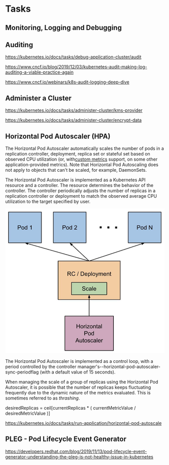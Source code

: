 # Tasks

## Monitoring, Logging and Debugging

## Auditing

https://kubernetes.io/docs/tasks/debug-application-cluster/audit

https://www.cncf.io/blog/2019/12/03/kubernetes-audit-making-log-auditing-a-viable-practice-again

https://www.cncf.io/webinars/k8s-audit-logging-deep-dive

## Administer a Cluster

https://kubernetes.io/docs/tasks/administer-cluster/kms-provider

https://kubernetes.io/docs/tasks/administer-cluster/encrypt-data

## Horizontal Pod Autoscaler (HPA)

The Horizontal Pod Autoscaler automatically scales the number of pods in a replication controller, deployment, replica set or stateful set based on observed CPU utilization (or, with[custom metrics](https://git.k8s.io/community/contributors/design-proposals/instrumentation/custom-metrics-api) support, on some other application-provided metrics). Note that Horizontal Pod Autoscaling does not apply to objects that can't be scaled, for example, DaemonSets.

The Horizontal Pod Autoscaler is implemented as a Kubernetes API resource and a controller. The resource determines the behavior of the controller. The controller periodically adjusts the number of replicas in a replication controller or deployment to match the observed average CPU utilization to the target specified by user.

![image](../../media/DevOps-Kubernetes-Tasks-image1.jpg)

The Horizontal Pod Autoscaler is implemented as a control loop, with a period controlled by the controller manager's--horizontal-pod-autoscaler-sync-periodflag (with a default value of 15 seconds).

When managing the scale of a group of replicas using the Horizontal Pod Autoscaler, it is possible that the number of replicas keeps fluctuating frequently due to the dynamic nature of the metrics evaluated. This is sometimes referred to as *thrashing*.

desiredReplicas = ceil[currentReplicas * ( currentMetricValue / desiredMetricValue )]

https://kubernetes.io/docs/tasks/run-application/horizontal-pod-autoscale

## PLEG - Pod Lifecycle Event Generator

https://developers.redhat.com/blog/2019/11/13/pod-lifecycle-event-generator-understanding-the-pleg-is-not-healthy-issue-in-kubernetes
